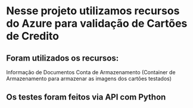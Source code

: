 # Nesse projeto utilizamos recursos do Azure para validação de Cartões de Credito

## Foram utilizados os recursos:
Informação de Documentos
Conta de Armazenamento (Container de Armazenamento para armazenar as imagens dos cartões testados)

## Os testes foram feitos via API com Python



